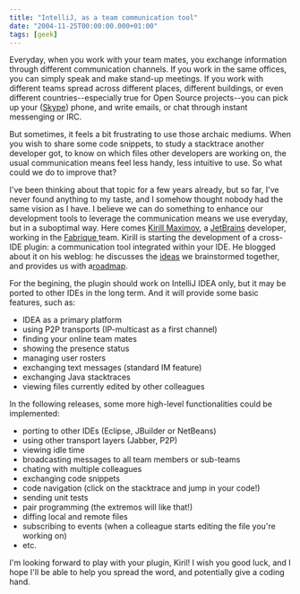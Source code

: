 ```yaml
---
title: "IntelliJ, as a team communication tool"
date: "2004-11-25T00:00:00.000+01:00"
tags: [geek]
---
```


Everyday, when you work with your team mates, you exchange information through different communication channels. If you work in the same offices, you can simply speak and make stand-up meetings. If you work with different teams spread across different places, different buildings, or even different countries--especially true for Open Source projects--you can pick up your ([Skype](http://www.skype.com/)) phone, and write emails, or chat through instant messenging or IRC.

But sometimes, it feels a bit frustrating to use those archaic mediums. When you wish to share some code snippets, to study a stacktrace another developer got, to know on which files other developers are working on, the usual communication means feel less handy, less intuitive to use. So what could we do to improve that?

I've been thinking about that topic for a few years already, but so far, I've never found anything to my taste, and I somehow thought nobody had the same vision as I have. I believe we can do something to enhance our development tools to leverage the communication means we use everyday, but in a suboptimal way. Here comes [Kirill Maximov](http://www.maxkir.com/kirblog/), a [JetBrains](http://www.jetbrains.com/idea) developer, working in the [Fabrique ](http://www.jetbrains.com/fabrique)team. Kirill is starting the development of a cross-IDE plugin: a communication tool integrated within your IDE. He blogged about it on his weblog: he discusses the [ideas](http://www.maxkir.com/kirblog/2004/11/developers-communications-tool.html) we brainstormed together, and provides us with a[roadmap](http://www.maxkir.com/kirblog/2004/11/features-outline.html).

For the begining, the plugin should work on IntelliJ IDEA only, but it may be ported to other IDEs in the long term. And it will provide some basic features, such as:

*   IDEA as a primary platform
*   using P2P transports (IP-multicast as a first channel)
*   finding your online team mates
*   showing the presence status
*   managing user rosters
*   exchanging text messages (standard IM feature)
*   exchanging Java stacktraces
*   viewing files currently edited by other colleagues

In the following releases, some more high-level functionalities could be implemented:

*   porting to other IDEs (Eclipse, JBuilder or NetBeans)
*   using other transport layers (Jabber, P2P)
*   viewing idle time
*   broadcasting messages to all team members or sub-teams
*   chating with multiple colleagues
*   exchanging code snippets
*   code navigation (click on the stacktrace and jump in your code!)
*   sending unit tests
*   pair programming (the extremos will like that!)
*   diffing local and remote files
*   subscribing to events (when a colleague starts editing the file you're working on)
*   etc.

I'm looking forward to play with your plugin, Kiril! I wish you good luck, and I hope I'll be able to help you spread the word, and potentially give a coding hand.